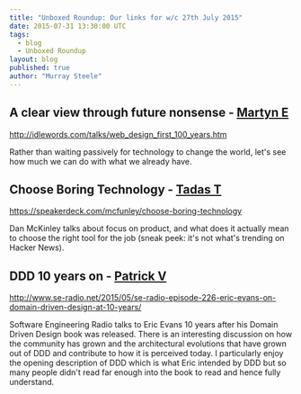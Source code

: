 ```yaml
---
title: "Unboxed Roundup: Our links for w/c 27th July 2015"
date: 2015-07-31 13:30:00 UTC
tags:
  - blog
  - Unboxed Roundup
layout: blog
published: true
author: "Murray Steele"
---
```


## A clear view through future nonsense - [Martyn E](http://www.unboxedconsulting.com/people/martyn-evans)

http://idlewords.com/talks/web_design_first_100_years.htm

Rather than waiting passively for technology to change the world, let's see how much we can do with what we already have.

## Choose Boring Technology - [Tadas T](https://twitter.com/tadas_t)

https://speakerdeck.com/mcfunley/choose-boring-technology

Dan McKinley talks about focus on product, and what does it actually mean to choose the right tool for the job (sneak peek: it's not what's trending on Hacker News).

## DDD 10 years on - [Patrick V](http://www.unboxedconsulting.com/people/patrick-vine)

http://www.se-radio.net/2015/05/se-radio-episode-226-eric-evans-on-domain-driven-design-at-10-years/

Software Engineering Radio talks to Eric Evans 10 years after his Domain Driven Design book was released.  There is an interesting discussion on how the community has grown and the architectural evolutions that have grown out of DDD and contribute to how it is perceived today.  I particularly enjoy the opening description of DDD which is what Eric intended by DDD but so many people didn't read far enough into the book to read and hence fully understand.
